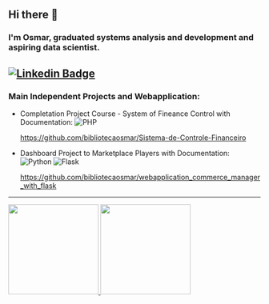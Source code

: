 ## Hi there 👋

### I'm Osmar, graduated systems analysis and development and aspiring data scientist.
[![Linkedin Badge](https://img.shields.io/badge/-LinkedIn-blue?logo=Linkedin&logoColor=white&link=https://www.linkedin.com/in/osmar-pereira-74b47b16a/)](https://www.linkedin.com/in/osmar-pereira-74b47b16a/)
---


### Main Independent Projects and Webapplication:
- Completation Project Course - System of Fineance Control with Documentation: ![PHP](https://img.shields.io/badge/php-%23777BB4.svg?style=for-the-badge&logo=php&logoColor=white)

  https://github.com/bibliotecaosmar/Sistema-de-Controle-Financeiro

- Dashboard Project to Marketplace Players with Documentation:![Python](https://img.shields.io/badge/python-3670A0?style=for-the-badge&logo=python&logoColor=ffdd54)
![Flask](https://img.shields.io/badge/flask-%23000.svg?style=for-the-badge&logo=flask&logoColor=white)

  https://github.com/bibliotecaosmar/webapplication_commerce_manager_with_flask
---


<div>
   <a href="https://github.com/bibliotecaosmar">
    <img height="180em" src="https://github-readme-stats.vercel.app/api?username=bibliotecaosmar&show_icons=true&include_all_commits=true&theme=radical&count_private=true"/>
    <img height="180em" src="https://github-readme-stats.vercel.app/api/top-langs/?username=bibliotecaosmar&layout=compact&langs_count=6&theme=radical"/>
   </a>
</div>

<!--
**bibliotecaosmar/bibliotecaosmar** is a ✨ _special_ ✨ repository because its `README.md` (this file) appears on your GitHub profile.

Here are some ideas to get you started:

- 🔭 I’m currently working on ...
- 🌱 I’m currently learning ...
- 👯 I’m looking to collaborate on ...
- 🤔 I’m looking for help with ...
- 💬 Ask me about ...
- 📫 How to reach me: ...
- 😄 Pronouns: ...
- ⚡ Fun fact: ...
-->
